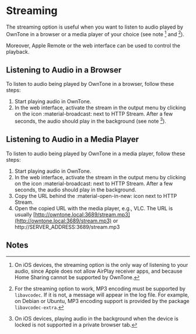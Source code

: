 # Streaming

The streaming option is useful when you want to listen to audio played by
OwnTone in a browser or a media player of your choice (see note [^1] and
[^3]).

Moreover, Apple Remote or the web interface can be used to control the
playback.

## Listening to Audio in a Browser

To listen to audio being played by OwnTone in a browser, follow these
steps:

1. Start playing audio in OwnTone.
2. In the web interface, activate the stream in the output menu by clicking
   on the icon :material-broadcast: next to HTTP Stream.
   After a few seconds, the audio should play in the background (see note [^2]).

## Listening to Audio in a Media Player

To listen to audio being played by OwnTone in a media player, follow these
steps:

1. Start playing audio in OwnTone.
2. In the web interface, activate the stream in the output menu by clicking
   on the icon :material-broadcast: next to HTTP Stream.
   After a few seconds, the audio should play in the background.
3. Copy the URL behind the :material-open-in-new: icon next to HTTP Stream.
4. Open the copied URL with the media player, e.g., VLC.
   The URL is usually
   [http://owntone.local:3689/stream.mp3](http://owntone.local:3689/stream.mp3)
   or http://SERVER_ADDRESS:3689/stream.mp3

## Notes

[^1]: On iOS devices, the streaming option is the only way of listening to your
      audio, since Apple does not allow AirPlay receiver apps, and because
      Home Sharing cannot be supported by OwnTone.

[^2]: On iOS devices, playing audio in the background when the device is locked
      is not supported in a private browser tab.

[^3]: For the streaming option to work, MP3 encoding must be supported by
      `libavcodec`. If it is not, a message will appear in the log file.
      For example, on Debian or Ubuntu, MP3 encoding support is provided by the
      package `libavcodec-extra`.
